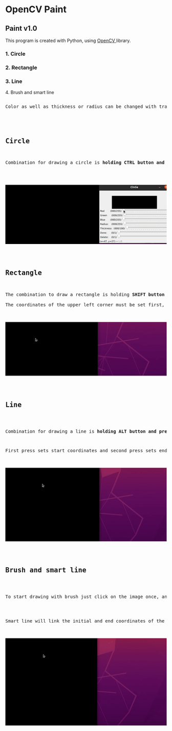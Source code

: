 
<h1> OpenCV Paint </h1>

<h2> Paint v1.0 </h2>

<p>This program is created with Python, using <a href=’https://opencv.org/’> OpenCV </a> library. </p>


<h3> 1. Circle </h3>
<h3> 2. Rectangle </h3>
<h3> 3. Line </h3>
</h3> 4. Brush and smart line </h3>



<pre>
<p>Color as well as thickness or radius can be changed with trackbars on window that will appear after pressing combination for the desired object. <p>
</pre>



<pre>
<h2><b>Circle</b></h2>
<p>Combination for drawing a circle is <b>holding CTRL button and pressing middle button</b> where we want it to be the center of the circle. </p>


<img src='./gifs/circle1.gif' alt='Circle'>


</pre>

<pre>
<h2><b>Rectangle</b></h2>
<p>The combination to draw a rectangle is holding<b> SHIFT button and pressing middle button.</b>

The coordinates of the upper left corner must be set first, and then the coordinates of the bottom right corner.
</p>

<img src='./gifs/rectangle1.gif' alt='Circle'>

</pre>

<pre>

<h2><b>Line</b></h2>

<p>Combination for drawing a line is <b>holding ALT button and pressing middle button. </b> </p>
<p>First press sets start coordinates and second press sets end coordinates of the line, after which new window will be created where we can change color, thickness or delete the line. </p>

<img src='./gifs/line.gif' alt='Circle'>

</pre>


<pre>

<h2><b>Brush and smart line</b> </h2>

<p>To start drawing with brush just click on the image once, and start using it.</p>

<p>Smart line will link the initial and end coordinates of the line created with brush.</p>

<img src='./gifs/smart_line and brush.gif' alt='Circle'>

</pre>

